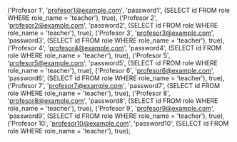 ('Profesor 1', 'profesor1@example.com', 'password1', (SELECT id FROM role WHERE role_name = 'teacher'), true),
('Profesor 2', 'profesor2@example.com', 'password2', (SELECT id FROM role WHERE role_name = 'teacher'), true),
('Profesor 3', 'profesor3@example.com', 'password3', (SELECT id FROM role WHERE role_name = 'teacher'), true),
('Profesor 4', 'profesor4@example.com', 'password4', (SELECT id FROM role WHERE role_name = 'teacher'), true),
('Profesor 5', 'profesor5@example.com', 'password5', (SELECT id FROM role WHERE role_name = 'teacher'), true),
('Profesor 6', 'profesor6@example.com', 'password6', (SELECT id FROM role WHERE role_name = 'teacher'), true),
('Profesor 7', 'profesor7@example.com', 'password7', (SELECT id FROM role WHERE role_name = 'teacher'), true),
('Profesor 8', 'profesor8@example.com', 'password8', (SELECT id FROM role WHERE role_name = 'teacher'), true),
('Profesor 9', 'profesor9@example.com', 'password9', (SELECT id FROM role WHERE role_name = 'teacher'), true),
('Profesor 10', 'profesor10@example.com', 'password10', (SELECT id FROM role WHERE role_name = 'teacher'), true);